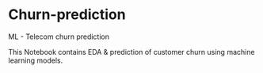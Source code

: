 # Churn-prediction
ML - Telecom churn prediction 

This Notebook contains EDA & prediction of customer churn using machine learning models.
